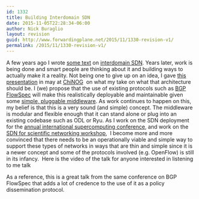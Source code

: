 ```yaml
---
id: 1332
title: Building Interdomain SDN
date: 2015-11-05T22:28:34-06:00
author: Nick Buraglio
layout: revision
guid: http://www.forwardingplane.net/2015/11/1330-revision-v1/
permalink: /2015/11/1330-revision-v1/
---
```

A few years ago I wrote [some text](http://www.forwardingplane.net/2012/11/sdn-across-domains-in-the-wan-a-novice-look/) on [interdomain SDN](http://www.forwardingplane.net/2013/01/sdn-across-the-wan-part-deux-primitives/). Years later, work is being done and smart people are thinking about it and building ways to actually make it a reality. Not being one to give up on an idea, I gave [this presentation](https://docs.google.com/presentation/d/1anAaqWR8wmzKO5fqidDy9QJXW4RiVshX9Miq3PoDv9E/edit) in may at [ChiNOG](http://chinog.org/meetings/chi-nog-05/)  on what my take on what that architecture should be. I (we) propose that the use of existing protocols such as [BGP FlowSpec](https://tools.ietf.org/html/rfc5575) will make this realistically deployable and maintainable given some [simple, pluggable middleware](https://github.com/dwcarder/sdn-ix-demo). As work continues to happen on this, my belief is that this is a very sound (and simple) concept. The middleware is modular and flexible enough that it can stand alone or plug into an existing codebase such as ODL or Ryu. As I work on the SDN deployment for the [annual international supercomputing conference](http://www.sc15.org), and work on the [SDN for scientific networking workshop](https://www.es.net/network-r-and-d/workshops/),  I become more and more convinced that there needs to be an operationally viable and simple way to support these types of networks in ways that are thin and simple since it is a newer concept and some of the protocols involved (e.g. OpenFlow) is still in its infancy.  Here is the video of the talk for anyone interested in listening to me talk



As a reference, this is a great talk from the same conference on BGP FlowSpec that adds a lot of credence to the use of it as a policy dissemination protocol.
